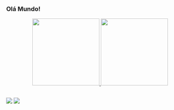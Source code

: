 ### Olá Mundo!

  <div align="center">
    <a href="https://github.com/Leonarrdo">
    <img height="180em" src="https://github-readme-stats.vercel.app/api?username=Leonarrdo&show_icons=true&theme=midnight-purple&include_all_commits=true&count_private=true"/>
    <img height="180em" src="https://github-readme-stats.vercel.app/api/top-langs/?username=Leonarrdo&layout=compact&langs_count=7&theme=midnight-purple&include_all_commits=true&count_private=true"/>
  </div>
  
  ##
  
  <div>
      <a href="https://www.linkedin.com/in/leonarrdo/" target="_blank"><img src="https://img.shields.io/badge/-LinkedIn-%230077B5?style=for-the-badge&logo=linkedin&logoColor=white" target="_blank"></a>
    <a href="https://gitlab.com/leonarrdo" target="_blank"><img src="https://img.shields.io/badge/GitLab-330F63?style=for-the-badge&logo=gitlab&logoColor=white" target="_blank"></a>  
  </div>
  
